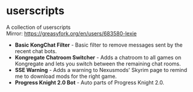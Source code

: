 # userscripts
A collection of userscripts  
Mirror: https://greasyfork.org/en/users/683580-lexie

* **Basic KongChat Filter** -  Basic filter to remove messages sent by the recent chat bots.  
* **Kongregate Chatroom Switcher** -  Adds a chatroom to all games on Kongregate and lets you switch between the remaining chat rooms.  
* **SSE Warning** -  Adds a warning to Nexusmods' Skyrim page to remind me to download mods for the right game.  
* **Progress Knight 2.0 Bot** - Auto parts of Progress Knight 2.0.
